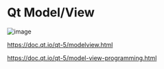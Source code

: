 # Qt Model/View

![image](https://user-images.githubusercontent.com/20123683/108038863-5780af80-7009-11eb-842b-1090448ff90e.png)


https://doc.qt.io/qt-5/modelview.html

https://doc.qt.io/qt-5/model-view-programming.html
